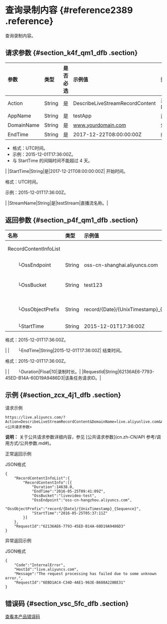 # 查询录制内容 {#reference2389 .reference}

查询录制内容。

## 请求参数 {#section_k4f_qm1_dfb .section}

|参数|类型|是否必选|示例值|描述|
|:-|:-|:---|:--|:-|
|Action|String|是|DescribeLiveStreamRecordContent|系统规定参数。取值：DescribeLiveStreamRecordContent|
|AppName|String|是|testApp|直播流所属应用名称。|
|DomainName|String|是|www.yourdomain.com|您的加速域名。|
|EndTime|String|是|2017-12-22T08:00:00:00Z| 结束时间。

 -   格式：UTC时间。
-   示例：2015-12-01T17:36:00Z。
-   与 StartTime 的间隔时间不能超过 4 天。

 |
|StartTime|String|是|2017-12-21T08:00:00:00Z| 开始时间。

 格式：UTC时间。

 示例：2015-12-01T17:36:00Z。

 |
|StreamName|String|是|testStream|直播流名称。|

## 返回参数 {#section_p4f_qm1_dfb .section}

|名称|类型|示例值|描述|
|:-|:-|:--|:-|
|RecordContentInfoList| | |录制内容列表。|
|  └OssEndpoint|String|oss-cn-shanghai.aliyuncs.com|OSS endpoint。|
|  └OssBucket|String|test123|OSS 存储 bucket 名称。|
|  └OssObjectPrefix|String|record/\{Date\}/\{UnixTimestamp\}\_\{Sequence\}|OSS 存储的录制文件名的规则。|
|  └StartTime|String|2015-12-01T17:36:00Z| 开始时间。

 格式：2015-12-01T17:36:00Z。

 |
|  └EndTime|String|2015-12-01T17:36:00Z| 结束时间。

 格式：2015-12-01T17:36:00Z。

 |
|  └Duration|Float|10|录制时长。|
|RequestId|String|62136AE6-7793-45ED-B14A-60D19A9486D3|该条任务请求ID。|

## 示例 {#section_zcx_4j1_dfb .section}

请求示例

```
https://live.aliyuncs.com/?Action=DescribeLiveStreamRecordContent&DomainName=live.aliyunlive.com&AppName=aliyuntest&StreamName=xxx&StartTime=xxx&EndTime=xxx&<公共请求参数> 
```

**说明：** 关于公共请求参数详细内容，参见 [公共请求参数](cn.zh-CN/API 参考/调用方式/公共参数.md#)。

正常返回示例

JSON格式

```
{
    "RecordContentInfoList":{
        "RecordContentInfo":[{
            "Duration":14638.0,
            "EndTime":"2016-05-25T09:41:09Z",
            "OssBucket":"livevideo-test",
            "OssEndpoint":"oss-cn-hangzhou.aliyuncs.com",
            "OssObjectPrefix":"record/{Date}/{UnixTimestamp}_{Sequence}",
            "StartTime":"2016-05-25T05:37:11Z"
        }]
    },
    "RequestId":"62136AE6-7793-45ED-B14A-60D19A9486D3"
}
```

异常返回示例

JSON格式

```
{
    "Code":"InternalError",
    "HostId":"live.aliyuncs.com",
    "Message":"The request processing has failed due to some unknown error.",
    "RequestId":"6EBD1AC4-C34D-4AE1-963E-B688A228BE31"
}
```

## 错误码 {#section_vsc_5fc_dfb .section}

 [查看本产品错误码](https://error-center.aliyun.com/status/product/live) 

